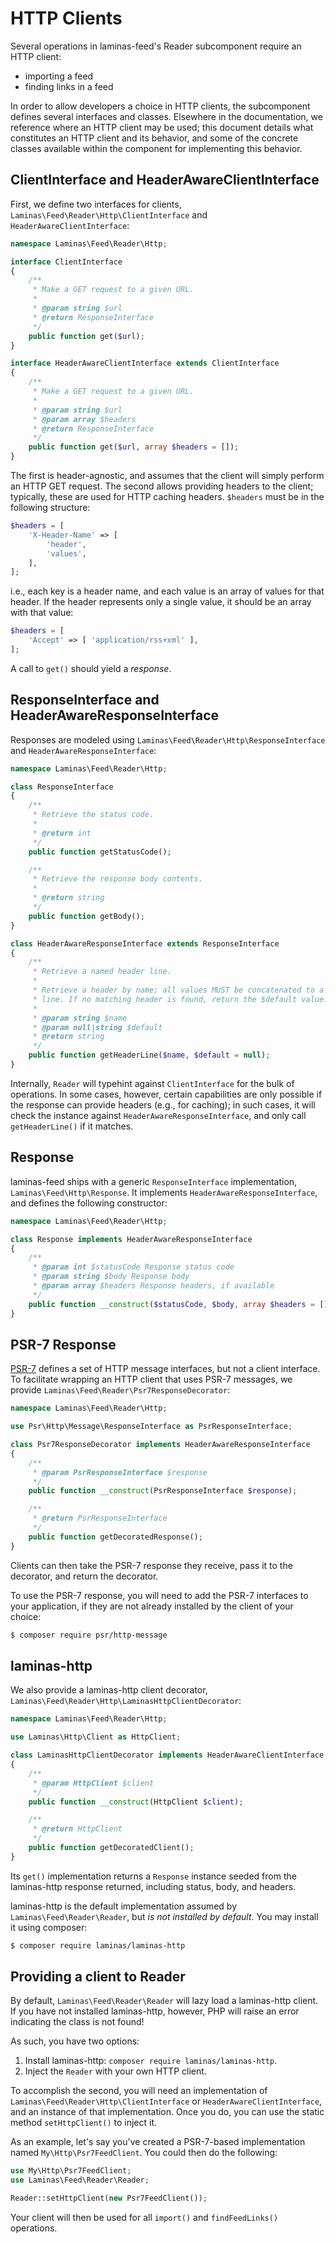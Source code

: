 # HTTP Clients

Several operations in laminas-feed's Reader subcomponent require an HTTP client:

- importing a feed
- finding links in a feed

In order to allow developers a choice in HTTP clients, the subcomponent defines
several interfaces and classes. Elsewhere in the documentation, we reference
where an HTTP client may be used; this document details what constitutes an HTTP
client and its behavior, and some of the concrete classes available within the
component for implementing this behavior.

## ClientInterface and HeaderAwareClientInterface

First, we define two interfaces for clients,
`Laminas\Feed\Reader\Http\ClientInterface` and `HeaderAwareClientInterface`:

```php
namespace Laminas\Feed\Reader\Http;

interface ClientInterface
{
    /**
     * Make a GET request to a given URL.
     *
     * @param string $url
     * @return ResponseInterface
     */
    public function get($url);
}

interface HeaderAwareClientInterface extends ClientInterface
{
    /**
     * Make a GET request to a given URL.
     *
     * @param string $url
     * @param array $headers
     * @return ResponseInterface
     */
    public function get($url, array $headers = []);
}
```

The first is header-agnostic, and assumes that the client will simply perform an
HTTP GET request. The second allows providing headers to the client; typically,
these are used for HTTP caching headers. `$headers` must be in the following
structure:

```php
$headers = [
    'X-Header-Name' => [
        'header',
        'values',
    ],
];
```

i.e., each key is a header name, and each value is an array of values for that
header. If the header represents only a single value, it should be an array with
that value:

```php
$headers = [
    'Accept' => [ 'application/rss+xml' ],
];
```

A call to `get()` should yield a *response*.

## ResponseInterface and HeaderAwareResponseInterface

Responses are modeled using `Laminas\Feed\Reader\Http\ResponseInterface` and
`HeaderAwareResponseInterface`:

```php
namespace Laminas\Feed\Reader\Http;

class ResponseInterface
{
    /**
     * Retrieve the status code.
     *
     * @return int
     */
    public function getStatusCode();

    /**
     * Retrieve the response body contents.
     *
     * @return string
     */
    public function getBody();
}

class HeaderAwareResponseInterface extends ResponseInterface
{
    /**
     * Retrieve a named header line.
     *
     * Retrieve a header by name; all values MUST be concatenated to a single
     * line. If no matching header is found, return the $default value.
     *
     * @param string $name
     * @param null|string $default
     * @return string
     */
    public function getHeaderLine($name, $default = null);
}
```

Internally, `Reader` will typehint against `ClientInterface` for the bulk of
operations. In some cases, however, certain capabilities are only possible if
the response can provide headers (e.g., for caching); in such cases, it will
check the instance against `HeaderAwareResponseInterface`, and only call
`getHeaderLine()` if it matches.

## Response

laminas-feed ships with a generic `ResponseInterface` implementation,
`Laminas\Feed\Http\Response`. It implements `HeaderAwareResponseInterface`, and
defines the following constructor:

```php
namespace Laminas\Feed\Reader\Http;

class Response implements HeaderAwareResponseInterface
{
    /**
     * @param int $statusCode Response status code
     * @param string $body Response body
     * @param array $headers Response headers, if available
     */
    public function __construct($statusCode, $body, array $headers = []);
}
```

## PSR-7 Response

[PSR-7](http://www.php-fig.org/psr/psr-7/) defines a set of HTTP message
interfaces, but not a client interface. To facilitate wrapping an HTTP client
that uses PSR-7 messages, we provide `Laminas\Feed\Reader\Psr7ResponseDecorator`:

```php
namespace Laminas\Feed\Reader\Http;

use Psr\Http\Message\ResponseInterface as PsrResponseInterface;

class Psr7ResponseDecorator implements HeaderAwareResponseInterface
{
    /**
     * @param PsrResponseInterface $response
     */
    public function __construct(PsrResponseInterface $response);

    /**
     * @return PsrResponseInterface
     */
    public function getDecoratedResponse();
}
```

Clients can then take the PSR-7 response they receive, pass it to the decorator,
and return the decorator.

To use the PSR-7 response, you will need to add the PSR-7 interfaces to your
application, if they are not already installed by the client of your choice:

```bash
$ composer require psr/http-message
```

## laminas-http

We also provide a laminas-http client decorator,
`Laminas\Feed\Reader\Http\LaminasHttpClientDecorator`:

```php
namespace Laminas\Feed\Reader\Http;

use Laminas\Http\Client as HttpClient;

class LaminasHttpClientDecorator implements HeaderAwareClientInterface
{
    /**
     * @param HttpClient $client
     */
    public function __construct(HttpClient $client);

    /**
     * @return HttpClient
     */
    public function getDecoratedClient();
}
```

Its `get()` implementation returns a `Response` instance seeded from the
laminas-http response returned, including status, body, and headers.

laminas-http is the default implementation assumed by `Laminas\Feed\Reader\Reader`,
but *is not installed by default*. You may install it using composer:

```bash
$ composer require laminas/laminas-http
```

## Providing a client to Reader

By default, `Laminas\Feed\Reader\Reader` will lazy load a laminas-http client. If you
have not installed laminas-http, however, PHP will raise an error indicating the
class is not found!

As such, you have two options:

1. Install laminas-http: `composer require laminas/laminas-http`.
2. Inject the `Reader` with your own HTTP client.

To accomplish the second, you will need an implementation of
`Laminas\Feed\Reader\Http\ClientInterface` or `HeaderAwareClientInterface`, and an
instance of that implementation. Once you do, you can use the static method
`setHttpClient()` to inject it.

As an example, let's say you've created a PSR-7-based implementation named
`My\Http\Psr7FeedClient`. You could then do the following:

```php
use My\Http\Psr7FeedClient;
use Laminas\Feed\Reader\Reader;

Reader::setHttpClient(new Psr7FeedClient());
```

Your client will then be used for all `import()` and `findFeedLinks()`
operations.
